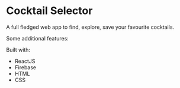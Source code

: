 Cocktail Selector
=================

A full fledged web app to find, explore, save your favourite cocktails.

Some additional features:


Built with:
* ReactJS
* Firebase
* HTML
* CSS
